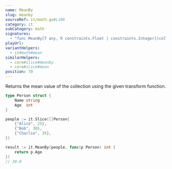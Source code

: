 ```yaml
---
name: MeanBy
slug: meanby
sourceRef: it/math.go#L106
category: it
subCategory: math
signatures:
  - "func MeanBy[T any, R constraints.Float | constraints.Integer](collection iter.Seq[T], transform func(item T) R) R"
playUrl:
variantHelpers:
  - it#math#mean
similarHelpers:
  - core#slice#meanby
  - core#slice#mean
position: 70
---
```


Returns the mean value of the collection using the given transform function.

```go
type Person struct {
    Name string
    Age  int
}

people := it.Slice([]Person{
    {"Alice", 25},
    {"Bob", 30},
    {"Charlie", 35},
})

result := it.MeanBy(people, func(p Person) int {
    return p.Age
})
// 30.0
```
